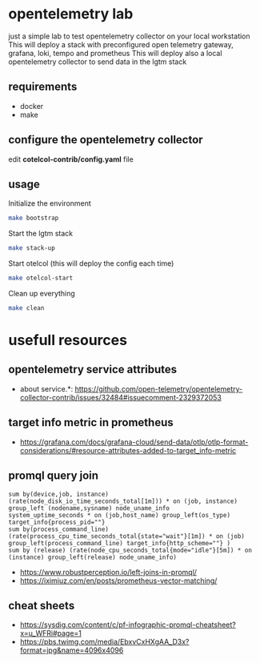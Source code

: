 # opentelemetry lab

just a simple lab to test opentelemetry collector on your local workstation
This will deploy a stack with preconfigured open telemetry gateway, grafana, loki, tempo and prometheus
This will deploy also a local opentelemetry collector to send data in the lgtm stack

## requirements

- docker
- make

## configure the opentelemetry collector

edit **cotelcol-contrib/config.yaml** file


## usage

Initialize the environment

``` bash
make bootstrap
```

Start the lgtm stack

```bash
make stack-up
```

Start otelcol (this will deploy the config each time)

```bash
make otelcol-start
```

Clean up everything

```bash
make clean
```

# usefull resources

## opentelemetry service attributes

- about service.*: https://github.com/open-telemetry/opentelemetry-collector-contrib/issues/32484#issuecomment-2329372053

## target info metric in prometheus

- https://grafana.com/docs/grafana-cloud/send-data/otlp/otlp-format-considerations/#resource-attributes-added-to-target_info-metric

## promql query join
```
sum by(device,job, instance) (rate(node_disk_io_time_seconds_total[1m])) * on (job, instance) group_left (nodename,sysname) node_uname_info
system_uptime_seconds * on (job,host_name) group_left(os_type) target_info{process_pid=""}
sum by(process_command_line) (rate(process_cpu_time_seconds_total{state="wait"}[1m]) * on (job) group_left(process_command_line) target_info{http_scheme=""} )
sum by (release) (rate(node_cpu_seconds_total{mode="idle"}[5m]) * on (instance) group_left(release) node_uname_info)
```
- https://www.robustperception.io/left-joins-in-promql/
- https://iximiuz.com/en/posts/prometheus-vector-matching/

## cheat sheets

- https://sysdig.com/content/c/pf-infographic-promql-cheatsheet?x=u_WFRi#page=1
- https://pbs.twimg.com/media/EbxvCxHXgAA_D3x?format=jpg&name=4096x4096

